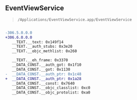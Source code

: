 ## EventViewService

> `/Applications/EventViewService.app/EventViewService`

```diff

-306.5.0.0.0
+306.6.0.0.0
   __TEXT.__text: 0x149f14
   __TEXT.__auth_stubs: 0x3e20
   __TEXT.__objc_methlist: 0x260

   __TEXT.__eh_frame: 0x3370
   __DATA_CONST.__auth_got: 0x1f10
   __DATA_CONST.__got: 0x1130
-  __DATA_CONST.__auth_ptr: 0x1c48
+  __DATA_CONST.__auth_ptr: 0x1a28
   __DATA_CONST.__const: 0x7640
   __DATA_CONST.__objc_classlist: 0xc0
   __DATA_CONST.__objc_protolist: 0xa0

```
